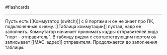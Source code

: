 #flashcards
***
Пусть есть [[Коммутатор (switch)]] с 8 портами и он не знает про ПК, подключенные к нему. [[Таблица коммутации]] пустая, надо ее заполнить.
Коммутатор начинает принимать кадры отправителей вида "порт - отправитель". В таблицу рядом с соответствующим портом он записывает [[MAC-адрес]] отправителя. Продолжается до заполнения таблицы.
<!--SR:!2025-09-25,4,270-->